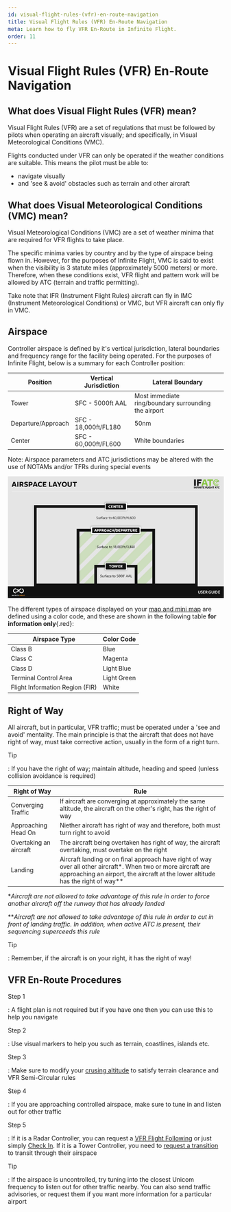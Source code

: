 ```yaml
---
id: visual-flight-rules-(vfr)-en-route-navigation
title: Visual Flight Rules (VFR) En-Route Navigation
meta: Learn how to fly VFR En-Route in Infinite Flight.
order: 11
---
```


# Visual Flight Rules (VFR) En-Route Navigation



## What does Visual Flight Rules (VFR) mean?

Visual Flight Rules (VFR) are a set of regulations that must be followed by pilots when operating an aircraft visually; and specifically, in Visual Meteorological Conditions (VMC). 



Flights conducted under VFR can only be operated if the weather conditions are suitable. This means the pilot must be able to:



- navigate visually
- and 'see & avoid' obstacles such as terrain and other aircraft



## What does Visual Meteorological Conditions (VMC) mean?

Visual Meteorological Conditions (VMC) are a set of weather minima that are required for VFR flights to take place. 



The specific minima varies by country and by the type of airspace being flown in. However, for the purposes of Infinite Flight, VMC is said to exist when the visibility is 3 statute miles (approximately 5000 meters) or more. Therefore, when these conditions exist, VFR flight and pattern work will be allowed by ATC (terrain and traffic permitting).



Take note that IFR (Instrument Flight Rules) aircraft can fly in IMC (Instrument Meteorological Conditions) or VMC, but VFR aircraft can only fly in VMC.



## Airspace

Controller airspace is defined by it's vertical jurisdiction, lateral boundaries and frequency range for the facility being operated. For the purposes of Infinite Flight, below is a summary for each Controller position:



| Position           | Vertical Jurisdiction | Lateral Boundary                                     |
| ------------------ | --------------------- | ---------------------------------------------------- |
| Tower              | SFC - 5000ft AAL      | Most immediate ring/boundary surrounding the airport |
| Departure/Approach | SFC - 18,000ft/FL180  | 50nm                                                 |
| Center             | SFC - 60,000ft/FL600  | White boundaries                                     |

Note: Airspace parameters and ATC jurisdictions may be altered with the use of NOTAMs and/or TFRs during special events



![Image 5.1.1.1 - Airspace layout](_images/manual/graphics/atc-airspace-layout.jpg)



The different types of airspace displayed on your [map and mini map](/guide/getting-started/pilot-user-interface/flight-planning#map) are defined using a color code, and these are shown in the following table **for information only**{.red}:

 

| Airspace Type                   | Color Code  |
| ------------------------------- | ----------- |
| Class B                         | Blue        |
| Class C                         | Magenta     |
| Class D                         | Light Blue  |
| Terminal Control Area           | Light Green |
| Flight Information Region (FIR) | White       |

 

## Right of Way

All aircraft, but in particular, VFR traffic; must be operated under a 'see and avoid' mentality. The main principle is that the aircraft that does not have right of way, must take corrective action, usually in the form of a right turn.



Tip

: If you have the right of way; maintain altitude, heading and speed (unless collision avoidance is required)



| Right of Way           | Rule                                                         |
| ---------------------- | ------------------------------------------------------------ |
| Converging Traffic     | If aircraft are converging at approximately the same altitude, the aircraft on the other's right, has the right of way |
| Approaching Head On    | Niether aircraft has right of way and therefore, both must turn right to avoid |
| Overtaking an aircraft | The aircraft being overtaken has right of way, the aircraft overtaking, must overtake on the right |
| Landing                | Aircraft landing or on final approach have right of way over all other aircraft*. When two or more aircraft are approaching an airport, the aircraft at the lower altitude has the right of way** |



**Aircraft are not allowed to take advantage of this rule in order to force another aircraft off the runway that has already landed*

***Aircraft are not allowed to take advantage of this rule in order to cut in front of landing traffic. In addition, when active ATC is present, their sequencing superceeds this rule*



Tip

: Remember, if the aircraft is on your right, it has the right of way!



## VFR En-Route Procedures



Step 1

: A flight plan is not required but if you have one then you can use this to help you navigate



Step 2

: Use visual markers to help you such as terrain, coastlines, islands etc.



Step 3

: Make sure to modify your [crusing altitude](/guide/flying-guide/take-off-to-cruise/step-climbs-and-cruising-altitudes#ifr%2Fvfr-semi-circular-rules) to satisfy terrain clearance and VFR Semi-Circular rules



Step 4

: If you are approaching controlled airspace, make sure to tune in and listen out for other traffic



Step 5

: If it is a Radar Controller, you can request a [VFR Flight Following](/guide/atc-manual/6.-radar/6.5-flight-following#6.5-flight-following) or just simply [Check In](/guide/atc-manual/6.-radar/6.4-departure-check-in#the-use-of-check-in). If it is a Tower Controller, you need to [request a transition](/guide/atc-manual/3.-tower/3.3-pattern-work-transitions-flight-of-xx#transitions) to transit through their airspace



Tip

: If the airspace is uncontrolled, try tuning into the closest Unicom frequency to listen out for other traffic nearby. You can also send traffic advisories, or request them if you want more information for a particular airport